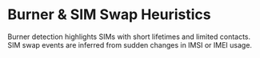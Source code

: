# Burner & SIM Swap Heuristics

Burner detection highlights SIMs with short lifetimes and limited contacts.
SIM swap events are inferred from sudden changes in IMSI or IMEI usage.
